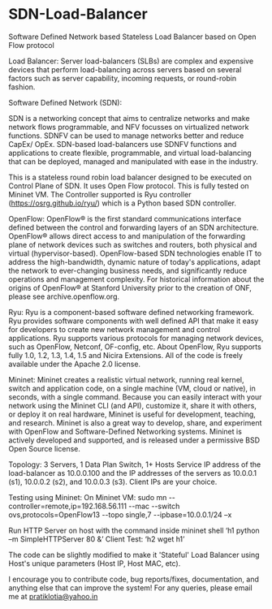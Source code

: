 # SDN-Load-Balancer
Software Defined Network based Stateless Load Balancer based on Open Flow protocol

Load Balancer:
Server load-balancers (SLBs) are complex and expensive devices that perform load-balancing across servers based on several factors such as server capability, incoming requests, or round-robin fashion.

Software Defined Network (SDN):

SDN is a networking concept that aims to centralize networks and make network flows programmable, and NFV focusses on virtualized network functions. SDNFV can be used to manage networks better and reduce CapEx/ OpEx. SDN-based load-balancers use SDNFV functions and applications to create flexible, programmable, and virtual load-balancing that can be deployed, managed and manipulated with ease in the industry.

This is a stateless round robin load balancer designed to be executed on Control Plane of SDN. It uses Open Flow protocol. This is fully tested on Mininet VM.
The Controller supported is Ryu controller (https://osrg.github.io/ryu/) which is a Python based SDN controller.

OpenFlow:
OpenFlow® is the first standard communications interface defined between the control and forwarding layers of an SDN architecture. OpenFlow® allows direct access to and manipulation of the forwarding plane of network devices such as switches and routers, both physical and virtual (hypervisor-based).
OpenFlow-based SDN technologies enable IT to address the high-bandwidth, dynamic nature of today's applications, adapt the network to ever-changing business needs, and significantly reduce operations and management complexity.
For historical information about the origins of OpenFlow® at Stanford University prior to the creation of ONF, please see archive.openflow.org.

Ryu:
Ryu is a component-based software defined networking framework. Ryu provides software components with well defined API that make it easy for developers to create new network management and control applications. Ryu supports various protocols for managing network devices, such as OpenFlow, Netconf, OF-config, etc. About OpenFlow, Ryu supports fully 1.0, 1.2, 1.3, 1.4, 1.5 and Nicira Extensions. All of the code is freely available under the Apache 2.0 license.

Mininet:
Mininet creates a realistic virtual network, running real kernel, switch and application code, on a single machine (VM, cloud or native), in seconds, with a single command. Because you can easily interact with your network using the Mininet CLI (and API), customize it, share it with others, or deploy it on real hardware, Mininet is useful for development, teaching, and research.
Mininet is also a great way to develop, share, and experiment with OpenFlow and Software-Defined Networking systems.
Mininet is actively developed and supported, and is released under a permissive BSD Open Source license.

Topology:
3 Servers, 1 Data Plan Switch, 1+ Hosts
Service IP address of the load-balancer as 10.0.0.100 and the IP addresses of the servers as 10.0.0.1 (s1), 10.0.0.2 (s2), and 10.0.0.3 (s3). Client IPs are your choice.

Testing using Mininet:
On Mininet VM:
sudo mn --controller=remote,ip=192.168.56.111 --mac --switch ovs,protocols=OpenFlow13 --topo single,7 --ipbase=10.0.0.1/24 –x

Run HTTP Server on host with the command inside mininet shell ‘h1 python –m SimpleHTTPServer 80 &’
Client Test: ‘h2 wget h1’

The code can be slightly modified to make it 'Stateful' Load Balancer using Host's unique parameters (Host IP, Host MAC, etc).

I encourage you to contribute code, bug reports/fixes, documentation, and anything else that can improve the system!
For any queries, please email me at pratiklotia@yahoo.in
